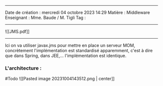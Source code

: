  ---

 Date de création : mercredi 04 octobre 2023 14:29
 Matière : Middleware
 Enseignant : Mme. Baude / M. Tigli
 Tag :

---

![[JMS.pdf]] 

 ---

Ici on va utiliser javax.jms pour mettre en place un serveur MOM, concrètement l'implémentation est standardisé apparemment, c'est à dire que dans Spring, dans JEE,... l'implémentation est identique.

### L'architecture :
#Todo 
![[Pasted image 20231004143512.png | center]]
